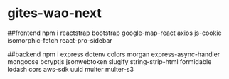 # gites-wao-next

##frontend
npm i reactstrap bootstrap google-map-react axios js-cookie isomorphic-fetch react-pro-sidebar

##backend
npm i express dotenv colors morgan express-async-handler mongoose bcryptjs jsonwebtoken slugify string-strip-html formidable lodash cors aws-sdk uuid multer multer-s3
